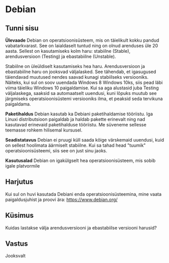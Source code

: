 ﻿# Debian

## Tunni sisu

<b>Ülevaade</b>
Debian on operatsioonisüsteem, mis on täielikult kokku pandud vabatarkvarast. See on laialdaselt tuntud ning on olnud arenduses üle 20 aasta. Sellest on kasutamiseks kolm haru: stabiilne (Stable), arendusversioon (Testing) ja ebastabiilne (Unstable).

Stabiilne on üleüldiselt kasutamiseks hea haru. Arendusversioon ja ebastabiilne haru on jooksvad väljalasked. See tähendab, et igasugused täiendavad muutused nendes saavad kunagi stabiilseks versiooniks. Näiteks, kui sul on soov uuendada Windows 8 Windows 10ks, siis pead läbi viima täieliku Windows 10 paigaldamise. Kui sa aga alustasid juba Testing väljalaskega, saaksid sa automaatselt uuendusi, kuni lõpuks muutub see järgmiseks operatsioonisüstemi versiooniks ilma, et peaksid seda tervikuna paigaldama.

<b>Paketihaldus</b>
Debian kasutab ka Debiani paketihaldamise tööriistu. Iga Linuxi distributsioon paigaldab ja haldab pakette erinevalt ning nad kasutavad erinevaid paketihalduse tööriistu. Me süveneme sellesse teemasse rohkem hilisemal kursusel.

<b>Seadistatavus</b>
Debian ei pruugi küll saada kõige värskemaid uuendusi, kuid on sellest hoolimata äärmiselt stabiilne. Kui sa tahad head "tuumik" operatsioonisüsteemi, siis see on just sinu jaoks.

<b>Kasutusalad</b>
Debian on igakülgselt hea operatsioonisüsteem, mis sobib igale platvormile

## Harjutus
Kui sul on huvi kasutada Debiani enda operatsioonisüsteemina, mine vaata paigaldusjuhist ja proovi ära: <a href='https://www.debian.org/'>https://www.debian.org/</a>

## Küsimus

Kuidas lastakse välja arendusversiooni ja ebastabiilse versiooni harusid?

## Vastus

Jooksvalt
